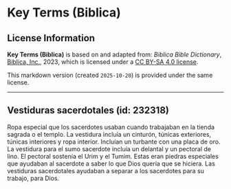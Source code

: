 # Key Terms (Biblica)

## License Information

**Key Terms (Biblica)** is based on and adapted from: _Biblica Bible Dictionary_, [Biblica, Inc.](https://www.biblica.com/), 2023, which is licensed under a [CC BY-SA 4.0 license](https://creativecommons.org/licenses/by-sa/4.0/legalcode.en).

This markdown version (created `2025-10-20`) is provided under the same license.



--------------------------------

## Vestiduras sacerdotales (id: 232318)

Ropa especial que los sacerdotes usaban cuando trabajaban en la tienda sagrada o el templo. La vestidura incluía un cinturón, túnicas exteriores, túnicas interiores y ropa interior. Incluían un turbante con una placa de oro. La vestidura para el sumo sacerdote incluía un delantal y un pectoral de lino. El pectoral sostenía el Urim y el Tumim. Estas eran piedras especiales que ayudaban al sacerdote a saber lo que Dios quería que se hiciera. Las vestiduras sacerdotales ayudaban a separar a los sacerdotes para su trabajo, para Dios.


